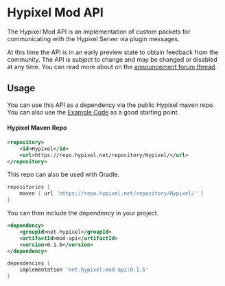# Hypixel Mod API

The Hypixel Mod API is an implementation of custom packets for communicating with the Hypixel Server via plugin messages.

At this time the API is in an early preview state to obtain feedback from the community. The API is subject to change and may be changed or disabled at any time. You can read more about on the [announcement forum thread](https://hypixel.net/threads/hypixel-mod-api-developer-preview-feedback.5635119/).


## Usage

You can use this API as a dependency via the public Hypixel maven repo. You can also use
the [Example Code](https://github.com/HypixelDev/PublicAPI/tree/master/hypixel-api-example) as a good starting point.

#### Hypixel Maven Repo

```xml
<repository>
    <id>Hypixel</id>
    <url>https://repo.hypixel.net/repository/Hypixel/</url>
</repository>
```

This repo can also be used with Gradle.

```gradle
repositories {
    maven { url 'https://repo.hypixel.net/repository/Hypixel/' }
}
```

You can then include the dependency in your project.

```xml
<dependency>
    <groupId>net.hypixel</groupId>
    <artifactId>mod-api</artifactId>
    <version>0.1.6</version>
</dependency>
```

```gradle
dependencies {
    implementation 'net.hypixel:mod-api:0.1.6'
}
```
